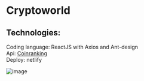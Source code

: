 # Cryptoworld
 
## Technologies: 
Coding language: ReactJS with Axios and Ant-design <br />
Api: <a rel="noopener noreferrer" target="_blank" href="https://rapidapi.com/Coinranking/api/coinranking1/">Coinranking<a/> <br />
Deploy: netlify

![image](https://user-images.githubusercontent.com/69469306/153420100-f1c21622-5449-4aa0-98fb-946207d2afce.png)
